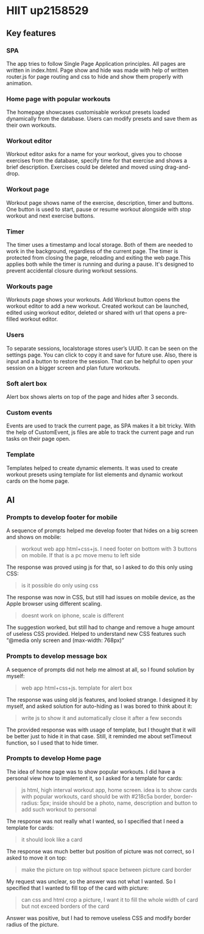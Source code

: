 # HIIT up2158529

## Key features

### SPA
The app tries to follow Single Page Application principles. All pages are written in index.html. Page show and hide was made with help of written router.js for page routing and css to hide and show them properly with animation.

### Home page with popular workouts
The homepage showcases customisable workout presets loaded dynamically from the database. Users can modify presets and save them as their own workouts.

### Workout editor
Workout editor asks for a name for your workout, gives you to choose exercises from the database, specify time for that exercise and shows a brief description. Exercises could be deleted and moved using drag-and-drop.

### Workout page
Workout page shows name of the exercise, description, timer and buttons. One button is used to start, pause or resume workout alongside with stop workout and next exercise buttons.

### Timer
The timer uses a timestamp and local storage. Both of them are needed to work in the background, regardless of the current page. The timer is protected from closing the page, reloading and exiting the web page.This applies both while the timer is running and during a pause. It's designed to prevent accidental closure during workout sessions.

### Workouts page
Workouts page shows your workouts. Add Workout button opens the workout editor to add a new workout. Created workout can be launched, edited using workout editor, deleted or shared with url that opens a pre-filled workout editor.

### Users
To separate sessions, localstorage stores user’s UUID. It can be seen on the settings page. You can click to copy it and save for future use. Also, there is input and a button to restore the session. That can be helpful to open your session on a bigger screen and plan future workouts.

### Soft alert box
Alert box shows alerts on top of the page and hides after 3 seconds.

### Custom events
Events are used to track the current page, as SPA makes it a bit tricky. With the help of CustomEvent, js files are able to track the current page and run tasks on their page open.

### Template
Templates helped to create dynamic elements. It was used to create workout presets using template for list elements and dynamic workout cards on the home page. 


## AI

### Prompts to develop footer for mobile
A sequence of prompts helped me develop footer that hides on a big screen and shows on mobile:

>  workout web app html+css+js. I need footer on bottom with 3 buttons on mobile. If that is a pc move menu to left side

The response was proved using js for that, so I asked to do this only using CSS:

>  is it possible do only using css

The response was now in CSS, but still had issues on mobile device, as the Apple browser using different scaling.

>  doesnt work on iphone, scale is different

The suggestion worked, but still had to change and remove a huge amount of useless CSS provided. Helped to understand new CSS features such “@media only screen and (max-width: 768px)”


### Prompts to develop message box
A sequence of prompts did not help me almost at all, so I found solution by myself:

>  web app html+css+js. template for alert box

The response was using old js features, and looked strange. I designed it by myself, and asked solution for auto-hiding as I was bored to think about it:

>  write js to show it and automatically close it after a few seconds

The provided response was with usage of template, but I thought that it will be better just to hide it in that case. Still, it reminded me about setTimeout function, so I used that to hide timer.

### Prompts to develop Home page
The idea of home page was to show popular workouts. I did have a personal view how to implement it, so I asked for a template for cards:

>  js html, high interval workout app, home screen. idea is to show cards with popular workouts, card should be with #218c5a border, border-radius: 5px; inside should be a photo, name, description and button to add such workout to personal 

The response was not really what I wanted, so I specified that I need a template for cards:

>  it should look like a card

The response was much better but position of picture was not correct, so I asked to move it on top:

>  make the picture on top without space between picture card border

My request was unclear, so the answer was not what I wanted. So I specified that I wanted to fill top of the card with picture:

>  can css and html crop a picture, I want it to fill the whole width of card but not exceed borders of the card

Answer was positive, but I had to remove useless CSS and modify border radius of the picture.
